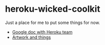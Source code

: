 # heroku-wicked-coolkit

Just a place for me to put some things for now.

- [Google doc with Heroku team](https://docs.google.com/document/d/1t8U1MyEGYhLsSJ-1dwmGf-QbldGaLrADjOcpWfW-63E/edit)
- [Artwork and things](https://www.dropbox.com/sh/9vpgvgjpj1dpr4n/AAD2uC69Io4UurOauaNG2SnLa?dl=0)
